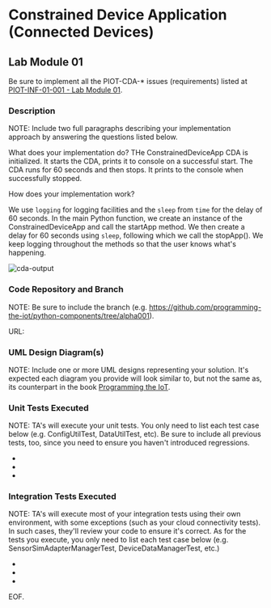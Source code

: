 # Constrained Device Application (Connected Devices)

## Lab Module 01

Be sure to implement all the PIOT-CDA-* issues (requirements) listed at [PIOT-INF-01-001 - Lab Module 01](https://github.com/orgs/programming-the-iot/projects/1#column-9974937).

### Description

NOTE: Include two full paragraphs describing your implementation approach by answering the questions listed below.

What does your implementation do? 
THe ConstrainedDeviceApp CDA is initialized. It starts the CDA, prints it to console on a successful start. The CDA runs for 60 seconds and then stops. It prints to the console when successfully stopped.


How does your implementation work?

We use `logging` for logging facilities and the `sleep` from `time` for the delay of 60 seconds. In the main Python function, we create an instance of the ConstrainedDeviceApp and call the startApp method. We then create a delay for 60 seconds using `sleep`, following which we call the stopApp(). We keep logging throughout the methods so that the user knows what's happening.

![cda-output](https://github.com/NU-Connected-Devices/lab-module-docs-pkondrakunta/blob/labmodule01/labmodule01/cda.png?raw=true)


### Code Repository and Branch

NOTE: Be sure to include the branch (e.g. https://github.com/programming-the-iot/python-components/tree/alpha001).

URL: 

### UML Design Diagram(s)

NOTE: Include one or more UML designs representing your solution. It's expected each
diagram you provide will look similar to, but not the same as, its counterpart in the
book [Programming the IoT](https://learning.oreilly.com/library/view/programming-the-internet/9781492081401/).


### Unit Tests Executed

NOTE: TA's will execute your unit tests. You only need to list each test case below
(e.g. ConfigUtilTest, DataUtilTest, etc). Be sure to include all previous tests, too,
since you need to ensure you haven't introduced regressions.

- 
- 
- 

### Integration Tests Executed

NOTE: TA's will execute most of your integration tests using their own environment, with
some exceptions (such as your cloud connectivity tests). In such cases, they'll review
your code to ensure it's correct. As for the tests you execute, you only need to list each
test case below (e.g. SensorSimAdapterManagerTest, DeviceDataManagerTest, etc.)

- 
- 
- 

EOF.
